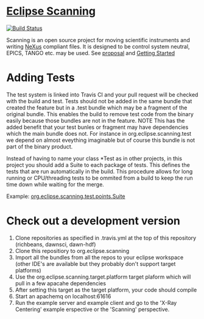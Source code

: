 # [Eclipse Scanning](http://eclipse.github.io/scanning)


[![Build Status](https://api.travis-ci.org/eclipse/scanning.png)](https://travis-ci.org/eclipse/scanning)


Scanning is an open source project for moving scientific instruments and writing [NeXus](http://www.nexusformat.org/) compliant files. It is designed to be control system neutral, EPICS, TANGO etc. may be used. See [proposal](https://projects.eclipse.org/proposals/scanning) and [Getting Started](https://github.com/eclipse/scanning/blob/master/GETTINGSTARTED.pdf)

# Adding Tests
The test system is linked into Travis CI and your pull request will be checked with the build and test. Tests should not be added in the same bundle that created the feature but in a .test bundle which may be a fragment of the original bundle. This enables the build to remove test code from the binary easily because those bundles are not in the feature. NOTE This has the added benefit that your test bunles or fragment may have dependencies which the main bundle does not. For instance in org.eclipse.scanning.test we depend on almost eveything imaginable but of course this bundle is not part of the binary product.

Instead of having to name your class *Test as in other projects, in this project you should add a Suite to each package of tests. This defines the tests that are run automatically in the build. This procedure allows for long running or CPU/threading tests to be ommited from a build to keep the run time down while waiting for the merge.

Example: [org.eclipse.scanning.test.points.Suite](https://github.com/eclipse/scanning/blob/master/org.eclipse.scanning.test/src/org/eclipse/scanning/test/points/Suite.java)

# Check out a development version
1. Clone repositories as specified in .travis.yml at the top of this repository (richbeans, dawnsci, dawn-hdf)
2. Clone this repositiory to org.eclipse.scanning
3. Import all the bundles from all the repos to your eclipse workspace (other IDE's are available but they probably don't support target platforms)
4. Use the org.eclipse.scanning.target.platform target plaform which will pull in a few apacahe dependencies
5. After setting this target as the target platform, your code should compile
6. Start an apachemq on localhost:61616
7. Run the example server and example client and go to the 'X-Ray Centering' example erspective or the 'Scanning' perspective.
